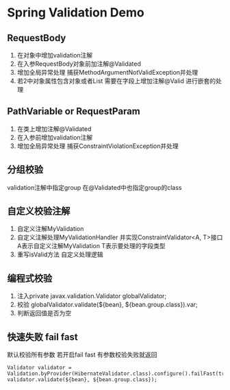 # Spring Validation Demo
## RequestBody
1. 在对象中增加validation注解
2. 在入参RequestBody对象前加注解@Validated
3. 增加全局异常处理 捕获MethodArgumentNotValidException并处理
4. 若2中对象属性包含对象或者List 需要在字段上增加注解@Valid 进行嵌套的处理

## PathVariable or RequestParam
1. 在类上增加注解@Validated
2. 在入参前增加validation注解
3. 增加全局异常处理 捕获ConstraintViolationException并处理

## 分组校验
validation注解中指定group 在@Validated中也指定group的class

## 自定义校验注解
1. 自定义注解MyValidation
2. 自定义注解处理MyValidationHandler 并实现ConstraintValidator<A, T>接口  
A表示自定义注解MyValidation T表示要处理的字段类型
3. 重写isValid方法 自定义处理逻辑

## 编程式校验
1. 注入private javax.validation.Validator globalValidator;
2. 校验 globalValidator.validate(${bean}, ${bean.group.class}).var;
3. 判断返回值是否为空

## 快速失败 fail fast
默认校验所有参数 若开启fail fast 有参数校验失败就返回
```
Validator validator = Validation.byProvider(HibernateValidator.class).configure().failFast(true).buildValidatorFactory().getValidator();
validator.validate(${bean}, ${bean.group.class});
``` 
